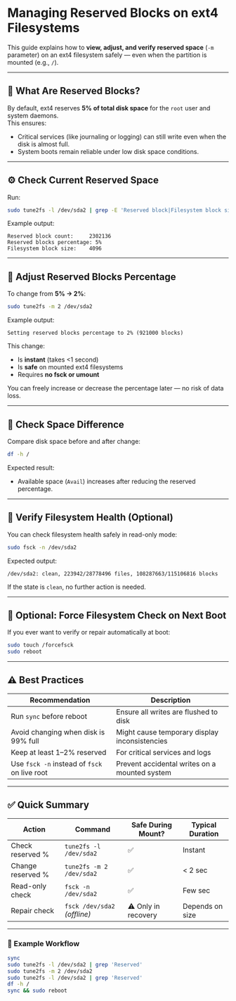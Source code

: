 # Managing Reserved Blocks on ext4 Filesystems

This guide explains how to **view, adjust, and verify reserved space** (`-m` parameter) on an ext4 filesystem safely — even when the partition is mounted (e.g., `/`).

---

## 🧩 What Are Reserved Blocks?

By default, ext4 reserves **5% of total disk space** for the `root` user and system daemons.  
This ensures:
- Critical services (like journaling or logging) can still write even when the disk is almost full.  
- System boots remain reliable under low disk space conditions.

---

## ⚙️ Check Current Reserved Space

Run:
```bash
sudo tune2fs -l /dev/sda2 | grep -E 'Reserved block|Filesystem block size'
````

Example output:

```
Reserved block count:     2302136
Reserved blocks percentage: 5%
Filesystem block size:    4096
```

---

## 🔧 Adjust Reserved Blocks Percentage

To change from **5% → 2%**:

```bash
sudo tune2fs -m 2 /dev/sda2
```

Example output:

```
Setting reserved blocks percentage to 2% (921000 blocks)
```

This change:

* Is **instant** (takes <1 second)
* Is **safe** on mounted ext4 filesystems
* Requires **no fsck or umount**

You can freely increase or decrease the percentage later — no risk of data loss.

---

## 🧮 Check Space Difference

Compare disk space before and after change:

```bash
df -h /
```

Expected result:

* Available space (`Avail`) increases after reducing the reserved percentage.

---

## 🧰 Verify Filesystem Health (Optional)

You can check filesystem health safely in read-only mode:

```bash
sudo fsck -n /dev/sda2
```

Expected output:

```
/dev/sda2: clean, 223942/28778496 files, 108287663/115106816 blocks
```

If the state is `clean`, no further action is needed.

---

## 🧯 Optional: Force Filesystem Check on Next Boot

If you ever want to verify or repair automatically at boot:

```bash
sudo touch /forcefsck
sudo reboot
```

---

## ⚠️ Best Practices

| Recommendation                               | Description                                   |
| -------------------------------------------- | --------------------------------------------- |
| Run `sync` before reboot                     | Ensure all writes are flushed to disk         |
| Avoid changing when disk is 99% full         | Might cause temporary display inconsistencies |
| Keep at least 1–2% reserved                  | For critical services and logs                |
| Use `fsck -n` instead of `fsck` on live root | Prevent accidental writes on a mounted system |

---

## ✅ Quick Summary

| Action            | Command                      | Safe During Mount?  | Typical Duration |
| ----------------- | ---------------------------- | ------------------- | ---------------- |
| Check reserved %  | `tune2fs -l /dev/sda2`       | ✅                   | Instant          |
| Change reserved % | `tune2fs -m 2 /dev/sda2`     | ✅                   | < 2 sec          |
| Read-only check   | `fsck -n /dev/sda2`          | ✅                   | Few sec          |
| Repair check      | `fsck /dev/sda2` *(offline)* | ⚠️ Only in recovery | Depends on size  |

---

### 🧠 Example Workflow

```bash
sync
sudo tune2fs -l /dev/sda2 | grep 'Reserved'
sudo tune2fs -m 2 /dev/sda2
sudo tune2fs -l /dev/sda2 | grep 'Reserved'
df -h /
sync && sudo reboot
```

